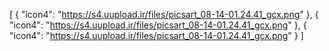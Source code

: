 [
  {
    "icon4": "https://s4.uupload.ir/files/picsart_08-14-01.24.41_gcx.png"
  },
  {
    "icon4": "https://s4.uupload.ir/files/picsart_08-14-01.24.41_gcx.png"
  },
  {
    "icon4": "https://s4.uupload.ir/files/picsart_08-14-01.24.41_gcx.png"
  }
]
